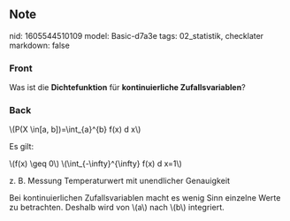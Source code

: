 ## Note
nid: 1605544510109
model: Basic-d7a3e
tags: 02_statistik, checklater
markdown: false

### Front
<p>Was ist die <b>Dichtefunktion</b> für <b>kontinuierliche
Zufallsvariablen</b>?

### Back
<p>\(P(X \in[a, b])=\int_{a}^{b} f(x) d x\)
</p><p>Es gilt:</p><p>\(f(x) \geq 0\)
\(\int_{-\infty}^{\infty} f(x) d x=1\)
</p><p><span style="letter-spacing: 0.12852px;">z. B. Messung Temperaturwert mit unendlicher Genauigkeit</span>
</p><p style="font-weight:400;letter-spacing:0.12852px;text-indent:0px;text-transform:none;white-space:normal;word-spacing:0px">Bei kontinuierlichen Zufallsvariablen macht es wenig Sinn einzelne Werte zu betrachten. Deshalb wird von \(a\) nach \(b\) integriert.</p>


<p></p>
